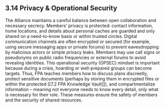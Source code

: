 ## 3.14 Privacy & Operational Security

The Alliance maintains a careful balance between open collaboration and necessary secrecy. Members’ privacy is protected: contact information, home locations, and details about personal caches are guarded and only shared on a need-to-know basis or within trusted circles. Digital communication channels are often encrypted or secured (for example, using secure messaging apps or private forums) to prevent eavesdropping by malicious actors or simple privacy leaks. Members may use call signs or pseudonyms on public radio frequencies or external forums to avoid revealing identities. This operational security (OPSEC) mindset is important because during a crisis, hoarding or well-prepared groups can become targets. Thus, FPA teaches members how to discuss plans discreetly, protect sensitive documents (perhaps by storing them in encrypted files or within the protected [[7.2 FPA Knowledge Vault]]), and compartmentalize information – meaning not everyone needs to know every detail, only what is necessary for their role. These measures ensure the safety of members and the security of shared resources.